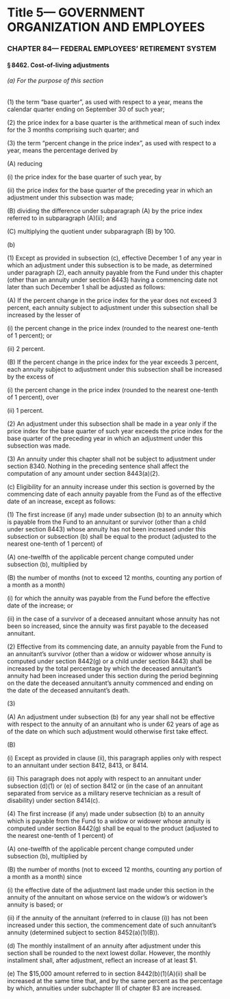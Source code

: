 
# Title 5— GOVERNMENT ORGANIZATION AND EMPLOYEES
### CHAPTER 84— FEDERAL EMPLOYEES’ RETIREMENT SYSTEM
#### § 8462. Cost-of-living adjustments
###### (a) For the purpose of this section

(1) the term “base quarter”, as used with respect to a year, means the calendar quarter ending on September 30 of such year;

(2) the price index for a base quarter is the arithmetical mean of such index for the 3 months comprising such quarter; and

(3) the term “percent change in the price index”, as used with respect to a year, means the percentage derived by

(A) reducing

(i) the price index for the base quarter of such year, by

(ii) the price index for the base quarter of the preceding year in which an adjustment under this subsection was made;

(B) dividing the difference under subparagraph (A) by the price index referred to in subparagraph (A)(ii); and

(C) multiplying the quotient under subparagraph (B) by 100.

(b)

(1) Except as provided in subsection (c), effective December 1 of any year in which an adjustment under this subsection is to be made, as determined under paragraph (2), each annuity payable from the Fund under this chapter (other than an annuity under section 8443) having a commencing date not later than such December 1 shall be adjusted as follows:

(A) If the percent change in the price index for the year does not exceed 3 percent, each annuity subject to adjustment under this subsection shall be increased by the lesser of

(i) the percent change in the price index (rounded to the nearest one-tenth of 1 percent); or

(ii) 2 percent.

(B) If the percent change in the price index for the year exceeds 3 percent, each annuity subject to adjustment under this subsection shall be increased by the excess of

(i) the percent change in the price index (rounded to the nearest one-tenth of 1 percent), over

(ii) 1 percent.

(2) An adjustment under this subsection shall be made in a year only if the price index for the base quarter of such year exceeds the price index for the base quarter of the preceding year in which an adjustment under this subsection was made.

(3) An annuity under this chapter shall not be subject to adjustment under section 8340. Nothing in the preceding sentence shall affect the computation of any amount under section 8443(a)(2).

(c) Eligibility for an annuity increase under this section is governed by the commencing date of each annuity payable from the Fund as of the effective date of an increase, except as follows:

(1) The first increase (if any) made under subsection (b) to an annuity which is payable from the Fund to an annuitant or survivor (other than a child under section 8443) whose annuity has not been increased under this subsection or subsection (b) shall be equal to the product (adjusted to the nearest one-tenth of 1 percent) of

(A) one-twelfth of the applicable percent change computed under subsection (b), multiplied by

(B) the number of months (not to exceed 12 months, counting any portion of a month as a month)

(i) for which the annuity was payable from the Fund before the effective date of the increase; or

(ii) in the case of a survivor of a deceased annuitant whose annuity has not been so increased, since the annuity was first payable to the deceased annuitant.

(2) Effective from its commencing date, an annuity payable from the Fund to an annuitant’s survivor (other than a widow or widower whose annuity is computed under section 8442(g) or a child under section 8443) shall be increased by the total percentage by which the deceased annuitant’s annuity had been increased under this section during the period beginning on the date the deceased annuitant’s annuity commenced and ending on the date of the deceased annuitant’s death.

(3)

(A) An adjustment under subsection (b) for any year shall not be effective with respect to the annuity of an annuitant who is under 62 years of age as of the date on which such adjustment would otherwise first take effect.

(B)

(i) Except as provided in clause (ii), this paragraph applies only with respect to an annuitant under section 8412, 8413, or 8414.

(ii) This paragraph does not apply with respect to an annuitant under subsection (d)(1) or (e) of section 8412 or (in the case of an annuitant separated from service as a military reserve technician as a result of disability) under section 8414(c).

(4) The first increase (if any) made under subsection (b) to an annuity which is payable from the Fund to a widow or widower whose annuity is computed under section 8442(g) shall be equal to the product (adjusted to the nearest one-tenth of 1 percent) of

(A) one-twelfth of the applicable percent change computed under subsection (b), multiplied by

(B) the number of months (not to exceed 12 months, counting any portion of a month as a month) since

(i) the effective date of the adjustment last made under this section in the annuity of the annuitant on whose service on the widow’s or widower’s annuity is based; or

(ii) if the annuity of the annuitant (referred to in clause (i)) has not been increased under this section, the commencement date of such annuitant’s annuity (determined subject to section 8452(a)(1)(B)).

(d) The monthly installment of an annuity after adjustment under this section shall be rounded to the next lowest dollar. However, the monthly installment shall, after adjustment, reflect an increase of at least $1.

(e) The $15,000 amount referred to in section 8442(b)(1)(A)(ii) shall be increased at the same time that, and by the same percent as the percentage by which, annuities under subchapter III of chapter 83 are increased.
